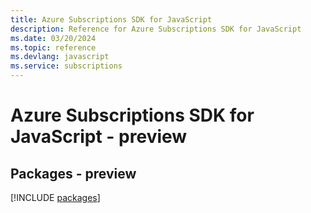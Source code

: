 ```yaml
---
title: Azure Subscriptions SDK for JavaScript
description: Reference for Azure Subscriptions SDK for JavaScript
ms.date: 03/20/2024
ms.topic: reference
ms.devlang: javascript
ms.service: subscriptions
---
```

# Azure Subscriptions SDK for JavaScript - preview
## Packages - preview
[!INCLUDE [packages](subscriptions-index.md)]